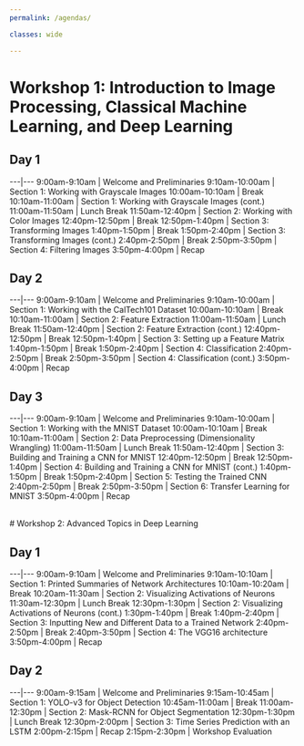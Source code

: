 ```yaml
---
permalink: /agendas/

classes: wide

---
```


# Workshop 1: Introduction to Image Processing, Classical Machine Learning, and Deep Learning

## Day 1

---|---
9:00am-9:10am	|	Welcome and Preliminaries 
9:10am-10:00am	| Section 1: Working with Grayscale Images
10:00am-10:10am	| Break
10:10am-11:00am	| Section 1: Working with Grayscale Images (cont.)
11:00am-11:50am	| Lunch Break
11:50am-12:40pm	| Section 2: Working with Color Images
12:40pm-12:50pm	| Break
12:50pm-1:40pm	|	Section 3: Transforming Images
1:40pm-1:50pm	|	Break
1:50pm-2:40pm	| Section 3: Transforming Images (cont.)
2:40pm-2:50pm | Break
2:50pm-3:50pm | Section 4: Filtering Images
3:50pm-4:00pm	|	Recap

## Day 2

---|---
9:00am-9:10am	|	Welcome and Preliminaries
9:10am-10:00am	|	Section 1: Working with the CalTech101 Dataset
10:00am-10:10am	| Break
10:10am-11:00am	| Section 2: Feature Extraction
11:00am-11:50am	| Lunch Break
11:50am-12:40pm	| Section 2: Feature Extraction (cont.)
12:40pm-12:50pm	| Break
12:50pm-1:40pm	|	Section 3: Setting up a Feature Matrix
1:40pm-1:50pm	|	Break
1:50pm-2:40pm	|	Section 4: Classification
2:40pm-2:50pm	|	Break
2:50pm-3:50pm	|	Section 4: Classification (cont.)
3:50pm-4:00pm	|	Recap

## Day 3

---|---
9:00am-9:10am	|	Welcome and Preliminaries
9:10am-10:00am	|	Section 1: Working with the MNIST Dataset
10:00am-10:10am	| Break
10:10am-11:00am	| Section 2: Data Preprocessing (Dimensionality Wrangling)
11:00am-11:50am	| Lunch Break
11:50am-12:40pm	| Section 3: Building and Training a CNN for MNIST
12:40pm-12:50pm	| Break
12:50pm-1:40pm	|	Section 4: Building and Training a CNN for MNIST (cont.)
1:40pm-1:50pm	|	Break
1:50pm-2:40pm	|	Section 5: Testing the Trained CNN
2:40pm-2:50pm	|	Break
2:50pm-3:50pm	|	Section 6: Transfer Learning for MNIST
3:50pm-4:00pm	|	Recap

<br>
# Workshop 2: Advanced Topics in Deep Learning

## Day 1

---|---
9:00am-9:10am	|	Welcome and Preliminaries
9:10am-10:10am	|	Section 1: Printed Summaries of Network Architectures
10:10am-10:20am	| Break
10:20am-11:30am	| Section 2: Visualizing Activations of Neurons
11:30am-12:30pm	| Lunch Break
12:30pm-1:30pm	|	Section 2: Visualizing Activations of Neurons (cont.)
1:30pm-1:40pm	|	Break
1:40pm-2:40pm	|	Section 3: Inputting New and Different Data to a Trained Network
2:40pm-2:50pm	|	Break
2:40pm-3:50pm	|	Section 4: The VGG16 architecture
3:50pm-4:00pm	|	Recap

## Day 2

---|---
9:00am-9:15am	|	Welcome and Preliminaries
9:15am-10:45am	|	Section 1: YOLO-v3 for Object Detection
10:45am-11:00am	| Break
11:00am-12:30pm	| Section 2: Mask-RCNN for Object Segmentation
12:30pm-1:30pm	|	Lunch Break
12:30pm-2:00pm	|	Section 3: Time Series Prediction with an LSTM
2:00pm-2:15pm	|	Recap
2:15pm-2:30pm	|	Workshop Evaluation


